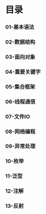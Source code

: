# 目录

### 01-基本语法

### 02-数据结构

### 03-面向对象

### 04-重要关键字

### 05-集合框架

### 06-线程通信

### 07-文件IO

### 08-网络编程

### 09-异常处理

### 10-枚举

### 11-泛型

### 12-注解

### 13-反射